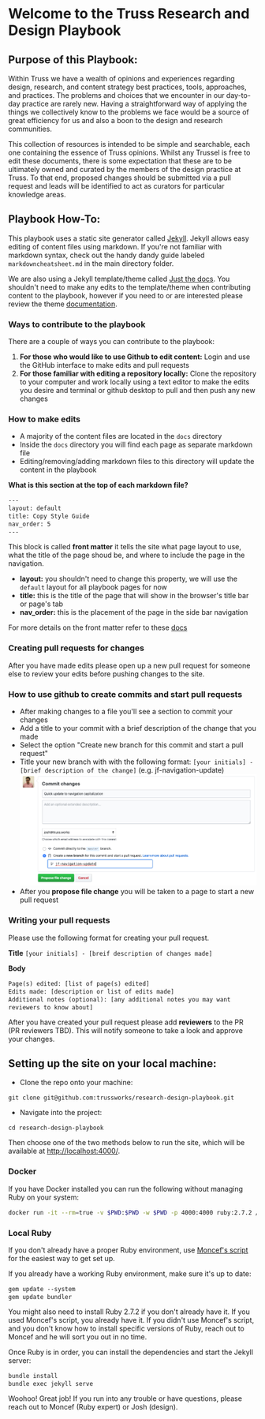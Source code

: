 # Welcome to the Truss Research and Design Playbook

## Purpose of this Playbook:

Within Truss we have a wealth of opinions and experiences regarding design, research, and content strategy best practices, tools, approaches, and practices. The problems and choices that we encounter in our day-to-day practice are rarely new. Having a straightforward way of applying the things we collectively know to the problems we face would be a source of great efficiency for us and also a boon to the design and research communities.

This collection of resources is intended to be simple and searchable, each one containing the essence of Truss opinions. Whilst any Trussel is free to edit these documents, there is some expectation that these are to be ultimately owned and curated by the members of the design practice at Truss. To that end, proposed changes should be submitted via a pull request and leads will be identified to act as curators for particular knowledge areas.

## Playbook How-To:

This playbook uses a static site generator called [Jekyll](https://jekyllrb.com/). Jekyll allows easy editing of content files using markdown. If you're not familiar with markdown syntax, check out the handy dandy guide labeled `markdowncheatsheet.md` in the main directory folder.

We are also using a Jekyll template/theme called [Just the docs](https://pmarsceill.github.io/just-the-docs/). You shouldn't need to make any edits to the template/theme when contributing content to the playbook, however if you need to or are interested please review the theme [documentation](https://just-the-docs.github.io/just-the-docs/).

### Ways to contribute to the playbook

There are a couple of ways you can contribute to the playbook:
1. **For those who would like to use Github to edit content:** Login and use the GitHub interface to make edits and pull requests
2. **For those familiar with editing a repository locally:** Clone the repository to your computer and work locally using a text editor to make the edits you desire and terminal or github desktop to pull and then push any new changes

### How to make edits

- A majority of the content files are located in the `docs` directory
- Inside the `docs` directory you will find each page as separate markdown file
- Editing/removing/adding markdown files to this directory will update the content in the playbook

**What is this section at the top of each markdown file?**

```
---
layout: default
title: Copy Style Guide
nav_order: 5
---
```

This block is called **front matter** it tells the site what page layout to use, what the title of the page shoud be, and where to include the page in the navigation.

- **layout:** you shouldn't need to change this property, we will use the `default` layout for all playbook pages for now
- **title:** this is the title of the page that will show in the browser's title bar or page's tab
- **nav_order:** this is the placement of the page in the side bar navigation

For more details on the front matter refer to these [docs](https://pmarsceill.github.io/just-the-docs/docs/navigation-structure/#pages-with-children)

### Creating pull requests for changes

After you have made edits please open up a new pull request for someone else to review your edits before pushing changes to the site.

### How to use github to create commits and start pull requests
- After making changes to a file you'll see a section to commit your changes
- Add a title to your commit with a brief description of the change that you made
- Select the option "Create new branch for this commit and start a pull request"
- Title your new branch with with the following format: `[your initials] - [brief description of the change]` (e.g. jf-navigation-update)
![](https://github.com/trussworks/research-design-playbook/blob/master/contribution-guidelines/github-commit-with-details.png)
- After you **propose file change** you will be taken to a page to start a new pull request

### Writing your pull requests

Please use the following format for creating your pull request.

**Title**
`[your initials] - [breif description of changes made]`

**Body**
```
Page(s) edited: [list of page(s) edited]
Edits made: [description or list of edits made]
Additional notes (optional): [any additional notes you may want reviewers to know about]
```

After you have created your pull request please add **reviewers** to the PR (PR reviewers TBD). This will notify someone to take a look and approve your changes.

## Setting up the site on your local machine:

- Clone the repo onto your machine:
```
git clone git@github.com:trussworks/research-design-playbook.git
```

- Navigate into the project:
 ```
 cd research-design-playbook
 ```

Then choose one of the two methods below to run the site, which will be available
at [http://localhost:4000/](http://localhost:4000/).

### Docker

If you have Docker installed you can run the following without managing Ruby on your system:

```sh
docker run -it --rm=true -v $PWD:$PWD -w $PWD -p 4000:4000 ruby:2.7.2 /bin/bash -c "gem install bundler:2.2.16 && bundle install && bundle exec jekyll serve --host 0.0.0.0"
```

### Local Ruby

If you don't already have a proper Ruby environment, use
[Moncef's script](https://github.com/monfresh/install-ruby-on-macos#install) for
the easiest way to get set up.

If you already have a working Ruby environment, make sure it's up to date:
```shell
gem update --system
gem update bundler
```

You might also need to install Ruby 2.7.2 if you don't already have it. If you
used Moncef's script, you already have it. If you didn't use Moncef's script,
and you don't know how to install specific versions of Ruby, reach out to
Moncef and he will sort you out in no time.

Once Ruby is in order, you can install the dependencies and start the Jekyll
server:

```shell
bundle install
bundle exec jekyll serve
```

Woohoo! Great job! If you run into any trouble or have questions, please reach out to Moncef (Ruby expert) or Josh (design).
